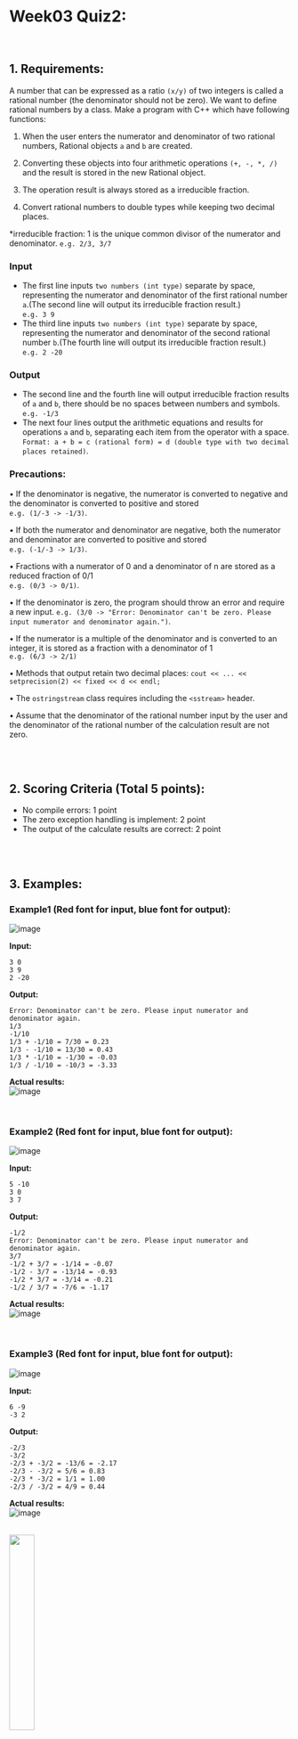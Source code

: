 # Week03 Quiz2:

<br/>

## 1. Requirements:

A number that can be expressed as a ratio `(x/y)` of two integers is called a rational number (the denominator should not be zero). We want to define rational numbers by a class. Make a program with C++ which have following functions:  

1. When the user enters the numerator and denominator of two rational numbers, Rational objects `a` and `b` are created.  

2. Converting these objects into four arithmetic operations `(+, -, *, /)` and the result is stored in the new Rational object.   

3. The operation result is always stored as a irreducible fraction.  

4. Convert rational numbers to double types while keeping two decimal places.  

*irreducible fraction: 1 is the unique common divisor of the numerator and denominator. `e.g. 2/3, 3/7 ` 

### Input  

- The first line inputs `two numbers (int type)` separate by space, representing the numerator and denominator of the first rational number `a`.(The second line will output its irreducible fraction result.)  
`e.g. 3 9`
- The third line inputs `two numbers (int type)` separate by space, representing the numerator and denominator of the second rational number `b`.(The fourth line will output its irreducible fraction result.)  
`e.g. 2 -20`  

### Output

- The second line and the fourth line will output irreducible fraction results of `a` and `b`, there should be no spaces between numbers and symbols.     
`e.g. -1/3`
- The next four lines output the arithmetic equations and results for operations `a` and `b`, separating each item from the operator with a space.     
`Format: a + b = c (rational form) = d (double type with two decimal places retained)`.

### Precautions:
• If the denominator is negative, the numerator is converted to negative and the denominator is converted to positive and stored   
`e.g. (1/-3 -> -1/3)`.  

• If both the numerator and denominator are negative, both the numerator and denominator are converted to positive and stored   
`e.g. (-1/-3 -> 1/3)`.  

• Fractions with a numerator of 0 and a denominator of n are stored as a reduced fraction of 0/1   
`e.g. (0/3 -> 0/1)`.  

• If the denominator is zero, the program should throw an error and require a new input.
`e.g. (3/0 -> "Error: Denominator can't be zero. Please input numerator and denominator again.")`.

• If the numerator is a multiple of the denominator and is converted to an integer, it is stored as a fraction with a denominator of 1   
`e.g. (6/3 -> 2/1)`  

• Methods that output retain two decimal places:  `cout << ... << setprecision(2) << fixed << d << endl;`  

• The `ostringstream` class requires including the `<sstream>` header. 

• Assume that the denominator of the rational number input by the user and the denominator of the rational number of the calculation result are not zero.  

<br/>
<br/>

## 2. Scoring Criteria (Total 5 points):

- No compile errors: 1 point
- The zero exception handling is implement: 2 point
- The output of the calculate results are correct: 2 point

<br/>
<br/>

## 3. Examples: 

### Example1 (Red font for input, blue font for output):

![image](https://github.com/chyh001228/images/blob/main/w3q2.png)  

**Input:**
```
3 0
3 9
2 -20
```
  
**Output:**
```
Error: Denominator can't be zero. Please input numerator and denominator again.
1/3
-1/10
1/3 + -1/10 = 7/30 = 0.23
1/3 - -1/10 = 13/30 = 0.43
1/3 * -1/10 = -1/30 = -0.03
1/3 / -1/10 = -10/3 = -3.33
```

**Actual results:**  
![image](https://github.com/chyh001228/images/blob/main/w3q2_c.png) 

<br/>

### Example2 (Red font for input, blue font for output):

![image](https://github.com/chyh001228/images/blob/main/w3q2_e2.png)  

**Input:**
```
5 -10
3 0
3 7
```
  
**Output:**
```
-1/2
Error: Denominator can't be zero. Please input numerator and denominator again.
3/7
-1/2 + 3/7 = -1/14 = -0.07
-1/2 - 3/7 = -13/14 = -0.93
-1/2 * 3/7 = -3/14 = -0.21
-1/2 / 3/7 = -7/6 = -1.17
```

**Actual results:**  
![image](https://github.com/chyh001228/images/blob/main/w3q2_c_e2.png) 

<br/>

### Example3 (Red font for input, blue font for output):

![image](https://github.com/chyh001228/images/blob/main/w3q2_e3.png)  

**Input:**
```
6 -9
-3 2
```
  
**Output:**
```
-2/3
-3/2
-2/3 + -3/2 = -13/6 = -2.17
-2/3 - -3/2 = 5/6 = 0.83
-2/3 * -3/2 = 1/1 = 1.00
-2/3 / -3/2 = 4/9 = 0.44
```

**Actual results:**  
![image](https://github.com/chyh001228/images/blob/main/w3q2_c_e3.png) 

<br/>

<img src="https://cdn.imweb.me/upload/S201906178853c3e170808/c5d876d707352.jpg" width=30% align=center />
